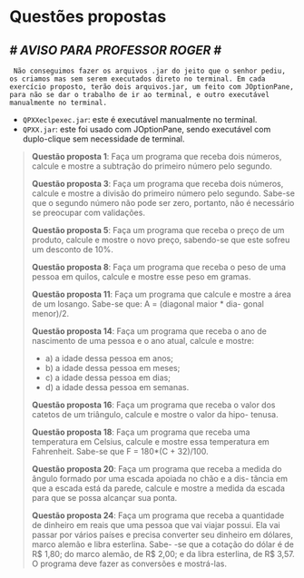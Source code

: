 # Questões propostas
## *# AVISO PARA PROFESSOR ROGER #*
` Não conseguimos fazer os arquivos .jar do jeito que o senhor pediu, os criamos mas sem serem executados direto no terminal. Em cada exercício proposto, terão dois arquivos.jar, um feito com JOptionPane, para não se dar o trabalho de ir ao terminal, e outro executável manualmente no terminal.`

* `QPXXeclpexec.jar`: este é executável manualmente no terminal.
* `QPXX.jar`: este foi usado com JOptionPane, sendo executável com duplo-clique sem necessidade de terminal.

> **Questão proposta 1**: Faça um programa que receba dois números, calcule e mostre a subtração do primeiro número pelo
segundo.
>
> **Questão proposta 3**: Faça um programa que receba dois números, calcule e mostre a divisão do primeiro número pelo
segundo. Sabe-se que o segundo número não pode ser zero, portanto, não é necessário se preocupar
com validações.
>
> **Questão proposta 5**: Faça um programa que receba o preço de um produto, calcule e mostre o novo preço, sabendo-se
que este sofreu um desconto de 10%.
>
> **Questão proposta 8**: Faça um programa que receba o peso de uma pessoa em quilos, calcule e mostre esse peso em gramas.
>
> **Questão proposta 11**: Faça um programa que calcule e mostre a área de um losango. Sabe-se que: A = (diagonal maior * dia-
gonal menor)/2.
>
> **Questão proposta 14**: Faça um programa que receba o ano de nascimento de uma pessoa e o ano atual, calcule e mostre:
> - a) a idade dessa pessoa em anos;
> - b) a idade dessa pessoa em meses;
> - c) a idade dessa pessoa em dias;
> - d) a idade dessa pessoa em semanas.
>
> **Questão proposta 16**: Faça um programa que receba o valor dos catetos de um triângulo, calcule e mostre o valor da hipo-
tenusa.
>
> **Questão proposta 18**: Faça um programa que receba uma temperatura em Celsius, calcule e mostre essa temperatura em
Fahrenheit. Sabe-se que F = 180*(C + 32)/100.
>
> **Questão proposta 20**: Faça um programa que receba a medida do ângulo formado por uma escada apoiada no chão e a dis-
tância em que a escada está da parede, calcule e mostre a medida da escada para que se possa alcançar
sua ponta.
>
> **Questão proposta 24**: Faça um programa que receba a quantidade de dinheiro em reais que uma pessoa que vai viajar possui. Ela
vai passar por vários países e precisa converter seu dinheiro em dólares, marco alemão e libra esterlina. Sabe-
-se que a cotação do dólar é de R$ 1,80; do marco alemão, de R$ 2,00; e da libra esterlina, de R$ 3,57. O
programa deve fazer as conversões e mostrá-las.

